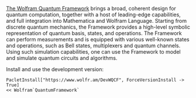 [The Wolfram Quantum Framework](https://resources.wolframcloud.com/PacletRepository/resources/Wolfram/QuantumFramework/) brings a broad, coherent design for quantum computation, together with a host of leading-edge capabilities, and full integration into Mathematica and Wolfram Language. Starting from discrete quantum mechanics, the Framework provides a high-level symbolic representation of quantum basis, states, and operations. The Framework can perform measurements and is equipped with various well-known states and operations, such as Bell states, multiplexers and quantum channels. Using such simulation capabilities, one can use the Framework to model and simulate quantum circuits and algorithms.

Install and use the development version:
```
PacletInstall["https://www.wolfr.am/DevWQCF", ForceVersionInstall -> True]
<< Wolfram`QuantumFramework`
```
